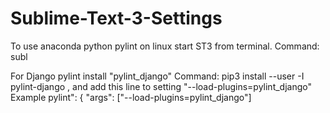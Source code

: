 # Sublime-Text-3-Settings

To use anaconda python pylint on linux start ST3 from terminal. Command: subl

For Django pylint install "pylint_django" Command:  pip3 install --user -I pylint-django ,
 and  add this line to setting "--load-plugins=pylint_django"
Example
pylint": {
		"args": ["--load-plugins=pylint_django"]
